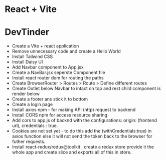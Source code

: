 # React + Vite

# DevTinder

- Create a Vite + react application
- Remove unnecessary code and create a Hello World
- Install Tailwind CSS
- Install Daisy UI
- Add Navbar component to App.jsx
- Create a NavBar.jsx seperste Component file
- Install react router dom for routing the paths
- Create BrowserRouter > Routes > Route > Define different routes
- Create Outlet below Navbar to intact on top and rest child component is render below
- Create a footer ans stick it to bottom
- Create a login page
- Install axios npm - for making API (http) request to backend
- Install CORS npm for access resource sharing
- Add cors to app.js of backnd with the configurations: origin: (frontend url), credentials : true.
- Cookies are not set yet - to do this add the (withCredentials:true) in axios function else it will not send the  token back to the browser for futher requests.
- Install react-redux/redux@toolkit , create a redux store provide it the whole app and create slice and exports all of this in store.


